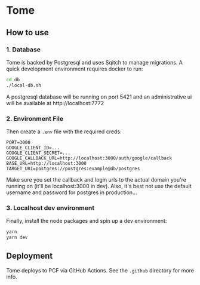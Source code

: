 # Tome

## How to use

### 1. Database
Tome is backed by Postgresql and uses Sqitch to manage migrations. A quick development environment requires docker to run:
```sh
cd db
./local-db.sh
```

A postgresql database will be running on port 5421 and an administrative ui will be available at http://localhost:7772

### 2. Environment File
Then create a `.env` file with the required creds:
```
PORT=3000
GOOGLE_CLIENT_ID=...
GOOGLE_CLIENT_SECRET=...
GOOGLE_CALLBACK_URL=http://localhost:3000/auth/google/callback
BASE_URL=http://localhost:3000
TARGET_URI=postgres://postgres:example@db/postgres
```
Make sure you set the callback and login urls to the actual domain you're running on (it'll be localhost:3000 in dev).
Also, it's best not use the default username and password for postgres in production...

### 3. Localhost dev environment
Finally, install the node packages and spin up a dev environment:

```sh
yarn
yarn dev
```

## Deployment

Tome deploys to PCF via GitHub Actions. See the `.github` directory for more info.

